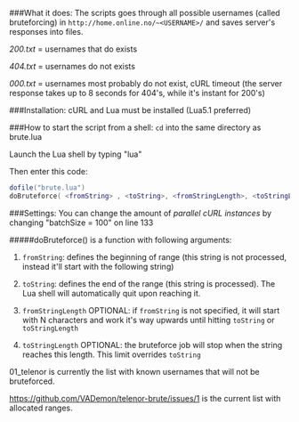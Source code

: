 ###What it does:
The scripts goes through all possible usernames (called bruteforcing) in ```http://home.online.no/~<USERNAME>/``` and saves server's responses into files.

_200.txt_ = usernames that do exists

_404.txt_ = usernames do not exists

_000.txt_ = usernames most probably do not exist, cURL timeout (the server response takes up to 8 seconds for 404's, while it's instant for 200's)


###Installation:
cURL and Lua must be installed (Lua5.1 preferred)

###How to start the script from a shell:
```cd``` into the same directory as brute.lua

Launch the Lua shell by typing "lua"

Then enter this code:
```lua
dofile("brute.lua")
doBruteforce( <fromString> , <toString>, <fromStringLength>, <toStringLength>)
```

###Settings:
You can change the amount of _parallel cURL instances_ by changing "batchSize = 100" on line 133

#####doBruteforce() is a function with following arguments:
1) ```fromString```: defines the beginning of range (this string is not processed, instead it'll start with the following string)

2) ```toString```: defines the end of the range (this string is processed). The Lua shell will automatically quit upon reaching it.

3) ```fromStringLength``` OPTIONAL: if ```fromString``` is not specified, it will start with N characters and work it's way upwards until hitting ```toString``` or ```toStringLength```

4) ```toStringLength``` OPTIONAL: the bruteforce job will stop when the string reaches this length. This limit overrides ```toString```



01_telenor is currently the list with known usernames that will not be bruteforced.

https://github.com/VADemon/telenor-brute/issues/1 is the current list with allocated ranges.